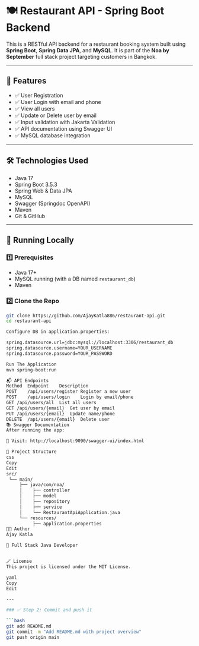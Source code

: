 # 🍽️ Restaurant API - Spring Boot Backend

This is a RESTful API backend for a restaurant booking system built using **Spring Boot**, **Spring Data JPA**, and **MySQL**. It is part of the **Noa by September** full stack project targeting customers in Bangkok.

---

## 🔧 Features

- ✅ User Registration
- ✅ User Login with email and phone
- ✅ View all users
- ✅ Update or Delete user by email
- ✅ Input validation with Jakarta Validation
- ✅ API documentation using Swagger UI
- ✅ MySQL database integration

---

## 🛠️ Technologies Used

- Java 17
- Spring Boot 3.5.3
- Spring Web & Data JPA
- MySQL
- Swagger (Springdoc OpenAPI)
- Maven
- Git & GitHub

---

## 🧪 Running Locally

### 1️⃣ Prerequisites

- Java 17+
- MySQL running (with a DB named `restaurant_db`)
- Maven

### 2️⃣ Clone the Repo

```bash
git clone https://github.com/AjayKatla886/restaurant-api.git
cd restaurant-api

Configure DB in application.properties:

spring.datasource.url=jdbc:mysql://localhost:3306/restaurant_db
spring.datasource.username=YOUR_USERNAME
spring.datasource.password=YOUR_PASSWORD

Run The Application
mvn spring-boot:run

📬 API Endpoints
Method	Endpoint	Description
POST	/api/users/register	Register a new user
POST	/api/users/login	Login by email/phone
GET	/api/users/all	List all users
GET	/api/users/{email}	Get user by email
PUT	/api/users/{email}	Update name/phone
DELETE	/api/users/{email}	Delete user
📚 Swagger Documentation
After running the app:

📄 Visit: http://localhost:9090/swagger-ui/index.html

📌 Project Structure
css
Copy
Edit
src/
 └── main/
     ├── java/com/noa/
     │    ├── controller
     │    ├── model
     │    ├── repository
     │    ├── service
     │    └── RestaurantApiApplication.java
     └── resources/
          ├── application.properties
👨‍💻 Author
Ajay Katla

💼 Full Stack Java Developer


🪄 License
This project is licensed under the MIT License.

yaml
Copy
Edit

---

### ✅ Step 2: Commit and push it

```bash
git add README.md
git commit -m "Add README.md with project overview"
git push origin main
